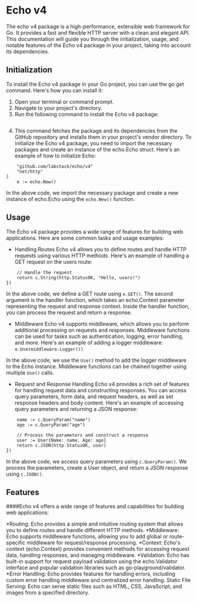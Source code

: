 # Echo v4

The echo v4 package is a high-performance, extensible web framework for Go. It provides a fast and flexible HTTP server with a clean and elegant API. This documentation will guide you through the initialization, usage, and notable features of the Echo v4 package in your project, taking into account its dependencies.

## Initialization
To install the Echo v4 package in your Go project, you can use the go get command. Here's how you can install it:

1. Open your terminal or command prompt.
2. Navigate to your project's directory.
3. Run the following command to install the Echo v4 package:
```go get github.com/labstack/echo/v4
```
4. This command fetches the package and its dependencies from the GitHub repository and installs them in your project's vendor directory.
To initialize the Echo v4 package, you need to import the necessary packages and create an instance of the echo.Echo struct. Here's an example of how to initialize Echo:
```import (
	"github.com/labstack/echo/v4"
	"net/http"
)
	e := echo.New()
```
In the above code, we import the necessary package and create a new instance of echo.Echo using the `echo.New()` function.

## Usage
The Echo v4 package provides a wide range of features for building web applications. Here are some common tasks and usage examples:

* Handling Routes
Echo v4 allows you to define routes and handle HTTP requests using various HTTP methods. Here's an example of handling a GET request on the users route:
```e.GET("/users", func(c echo.Context) error {
	// Handle the request
	return c.String(http.StatusOK, "Hello, users!")
})
```
In the above code, we define a GET route using `e.GET()`. The second argument is the handler function, which takes an echo.Context parameter representing the request and response context. Inside the handler function, you can process the request and return a response.

* Middleware
Echo v4 supports middleware, which allows you to perform additional processing on requests and responses. Middleware functions can be used for tasks such as authentication, logging, error handling, and more. Here's an example of adding a logger middleware:
`e.Use(middleware.Logger())`

In the above code, we use the `Use()` method to add the logger middleware to the Echo instance. Middleware functions can be chained together using multiple `Use()` calls.

* Request and Response Handling
Echo v4 provides a rich set of features for handling request data and constructing responses. You can access query parameters, form data, and request headers, as well as set response headers and body content. Here's an example of accessing query parameters and returning a JSON response:

```e.GET("/user", func(c echo.Context) error {
	name := c.QueryParam("name")
	age := c.QueryParam("age")

	// Process the parameters and construct a response
	user := User{Name: name, Age: age}
	return c.JSON(http.StatusOK, user)
})
```
In the above code, we access query parameters using `c.QueryParam()`. We process the parameters, create a User object, and return a JSON response using `c.JSON()`.

## Features
####Echo v4 offers a wide range of features and capabilities for building web applications:

*Routing: Echo provides a simple and intuitive routing system that allows you to define routes and handle different HTTP methods.
*Middleware: Echo supports middleware functions, allowing you to add global or route-specific middleware for request/response processing.
*Context: Echo's context (echo.Context) provides convenient methods for accessing request data, handling responses, and managing middleware.
*Validation: Echo has built-in support for request payload validation using the echo.Validator interface and popular validation libraries such as go-playground/validator.
*Error Handling: Echo provides features for handling errors, including custom error handling middleware and centralized error handling.
Static File Serving: Echo can serve static files such as HTML, CSS, JavaScript, and images from a specified directory.

